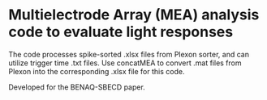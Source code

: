 # Multielectrode Array (MEA) analysis code to evaluate light responses
The code processes spike-sorted .xlsx files from Plexon sorter, and can utilize trigger time .txt files. Use concatMEA to convert .mat files from Plexon into the corresponding .xlsx file for this code.

Developed for the BENAQ-SBECD paper.
